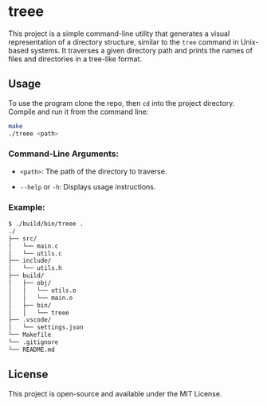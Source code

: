 # treee

This project is a simple command-line utility that generates a visual representation of a directory structure, similar to the `tree` command in Unix-based systems. It traverses a given directory path and prints the names of files and directories in a tree-like format.

## Usage

To use the program clone the repo, then `cd` into the project directory. Compile and run it from the command line:

```bash
make
./treee <path>
```

### Command-Line Arguments:

- `<path>`: The path of the directory to traverse.

- `--help` or `-h`: Displays usage instructions.

### Example:

```bash
$ ./build/bin/treee .
./
├── src/
│   └── main.c
│   └── utils.c
├── include/
│   └── utils.h
├── build/
│   ├── obj/
│   │   └── utils.o
│   │   └── main.o
│   ├── bin/
│   │   └── treee
├── .vscode/
│   └── settings.json
└── Makefile
└── .gitignore
└── README.md
```

## License

This project is open-source and available under the MIT License.
